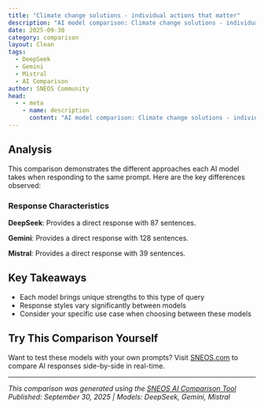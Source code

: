 ```yaml
---
title: "Climate change solutions - individual actions that matter"
description: "AI model comparison: Climate change solutions - individual actions that matter..."
date: 2025-09-30
category: comparison
layout: Clean
tags:
  - DeepSeek
  - Gemini
  - Mistral
  - AI Comparison
author: SNEOS Community
head:
  - - meta
    - name: description
      content: "AI model comparison: Climate change solutions - individual actions that matter..."
---
```


<ChatComparison
  title="Climate change solutions - individual actions that matter"
  prompt="Climate change solutions - individual actions that matter"
  :responses='{"DeepSeek": "Of course. This is a crucial topic. While systemic change from governments and corporations is essential, individual actions are far from meaningless. They matter for several powerful reasons:\n\n* **Collective Impact:** When millions of people make small changes, it creates a massive shift in demand, culture, and political will.\n* **Economic Signaling:** Your spending choices signal to the market what you value, driving innovation and investment in green technologies.\n* **Social Influence:** Your actions influence your friends, family, and community, creating a ripple effect.\n* **Personal Agency:** Taking action combats climate anxiety and empowers you to be part of the solution.\n\nHere are individual actions that have a significant impact, categorized for clarity.\n\n---\n\n### \uD83C\uDFE0 **At Home: Reduce Your Energy Footprint**\n\nThe energy used to power and heat our homes is a major source of emissions.\n\n1. **Switch to Renewable Energy:** If possible, choose a green energy provider from your utility or install solar panels. This is one of the most impactful steps.\n2. **Electrify Your Home:**\n * **Heat Pump:** Replace gas-powered furnaces and air conditioners with an electric heat pump (for both heating and cooling).\n * **Heat Pump Water Heater:** Swap your gas water heater for an efficient electric heat pump model.\n * **Induction Stovetop:** Ditch the gas stove for a faster, cleaner, and more efficient induction cooktop.\n3. **Improve Efficiency:**\n * **Seal Leaks:** Weatherstrip doors and windows and seal gaps to prevent heat/cool air from escaping.\n * **Insulate:** Proper insulation in attics and walls drastically reduces energy needs.\n * **Smart Thermostat:** Install a programmable or smart thermostat (like Nest or Ecobee) to optimize heating and cooling when you\u0027re away or asleep.\n4. **LED Lights:** Replace all incandescent and CFL bulbs with LEDs. They use up to 90% less energy.\n\n### \uD83D\uDE97 **Transportation: Rethink How You Move**\n\nTransportation is a leading source of emissions in many countries.\n\n1. **Reduce Flying:** Aviation has a huge per-person footprint. For shorter trips, take a train or bus. When you do fly, choose non-stop flights (takeoffs and landings use the most fuel) and consider purchasing carbon offsets from a reputable provider.\n2. **Drive Less:** Walk, bike, use public transportation, or carpool whenever possible.\n3. **Drive Smart:** If you must drive:\n * **Go Electric:** The single biggest step a driver can take. EVs have a much lower lifetime carbon footprint, even accounting for manufacturing and the current energy grid.\n * **Maintain Your Car:** Keep tires properly inflated and get regular tune-ups to improve fuel efficiency.\n * **Drive Efficiently:** Avoid rapid acceleration and braking, and use cruise control on the highway.\n\n### \uD83C\uDF7D\uFE0F **Food: Change What You Eat**\n\nThe food system, from agriculture to transportation, is a massive emitter.\n\n1. **Eat Less Meat and Dairy:** This is arguably the **most impactful personal choice** after energy and transport. Reducing consumption of red meat (beef and lamb) has the biggest effect, but all animal products have a higher footprint than plant-based foods. You don\u0027t have to go fully vegan; start with \u0022Meatless Mondays\u0022 or choose chicken/fish over beef.\n2. **Reduce Food Waste:** Plan meals, store food properly, and compost scraps. Food in landfills produces methane, a potent greenhouse gas.\n3. **Buy Local and Seasonal:** This reduces the \u0022food miles\u0022 associated with transportation. Shopping at farmers\u0027 markets is a great way to do this.\n4. **Grow Your Own:** Even a small herb garden or a few vegetable plants can reduce your reliance on the industrial food system.\n\n### \uD83D\uDECD\uFE0F **Consumption: Buy Less, Choose Well**\n\nEvery product we buy has a \u0022carbon footprint\u0022 from its production, materials, and shipping.\n\n1. **Embrace the \u00225 R\u0027s\u0022:** **Refuse** what you don\u0027t need, **Reduce** what you do need, **Reuse** what you can, **Repair** what\u0027s broken, and **Recycle/Compost** the rest.\n2. **Fast Fashion is Out:** The fashion industry is a major polluter. Buy fewer, higher-quality clothes that last. Support sustainable brands, shop secondhand, and repair clothing.\n3. **Minimize Single-Use Plastics:** Bring your own bags, bottles, cups, and containers. Choose products with minimal or no plastic packaging.\n4. **Think Before You Buy:** Ask yourself if you *truly* need an item. Prioritize experiences over possessions.\n\n### \uD83D\uDCAC **Citizen and Community Action: Amplify Your Voice**\n\nThis is where individual action scales to create systemic change.\n\n1. **Talk About It:** Have respectful conversations with friends and family about climate change and what you\u0027re doing. Normalize the topic.\n2. **Vote:** At every level (local, state, national), vote for leaders who have strong, science-based climate plans. This is **incredibly important**.\n3. **Engage in Civic Action:** Contact your elected representatives to voice your support for climate policies (carbon pricing, renewable energy incentives, public transit funding). Attend town halls.\n4. **Support Organizations:** Donate to or volunteer with organizations working on climate solutions, such as The Nature Conservancy, Union of Concerned Scientists, Sunrise Movement, or local environmental groups.\n\n---\n\n### The Bottom Line: Focus on the High-Impact Actions\n\nYou don\u0027t have to be perfect. The goal is progress, not perfection. Start with the changes that are feasible for you.\n\n**The most impactful actions for most individuals in developed countries are, in rough order:**\n\n1. **Living car-free** or switching to an **electric vehicle**.\n2. **Switching to a clean energy provider** for your home.\n3. **Reducing air travel**.\n4. **Shifting to a plant-rich diet**.\n5. **Electrifying your home** (heat pump, water heater, stove).\n\nBy focusing on these key areas, your individual actions will truly matter, contributing to the collective momentum needed to address the climate crisis.", "Gemini": "Okay, let\u0027s break down individual actions that can make a real difference in addressing climate change. It\u0027s easy to feel overwhelmed, but remember that collective individual actions *do* add up and send important signals to businesses and governments. Here\u0027s a categorized list with explanations and why they matter:\n\n**1. Transportation Choices:**\n\n* **Walk, Bike, or Use Public Transport More Often:**\n * **Why it matters:** Cars and trucks are major sources of greenhouse gas emissions. Choosing alternative transportation significantly reduces your carbon footprint.\n * **Specific Actions:** Walk or bike for short errands. Utilize buses, trains, subways, or trams for longer commutes. Consider carpooling or ride-sharing. Advocate for better public transportation infrastructure in your community.\n* **Drive Less and Drive Efficiently:**\n * **Why it matters:** Even if you can\u0027t eliminate driving entirely, reducing mileage and driving efficiently makes a difference.\n * **Specific Actions:** Combine errands into one trip. Plan routes to avoid traffic. Keep your tires properly inflated. Avoid aggressive driving (speeding, rapid acceleration/braking). Get regular car maintenance.\n* **Consider an Electric Vehicle (EV) or Hybrid:**\n * **Why it matters:** EVs produce zero tailpipe emissions. Hybrids significantly reduce gasoline consumption. The environmental benefit is greatest when EVs are powered by renewable energy sources.\n * **Specific Actions:** Research EVs and hybrids to see if they fit your needs and budget. Investigate government incentives and tax credits. If you can\u0027t afford a new EV, consider a used one.\n* **Fly Less:**\n * **Why it matters:** Air travel has a very high carbon footprint per passenger mile.\n * **Specific Actions:** Opt for train or bus travel when feasible. Choose direct flights (they\u0027re more fuel-efficient). Consider virtual meetings instead of in-person travel. Offset your carbon emissions when you do fly (though this is not a perfect solution).\n\n**2. Energy Consumption at Home:**\n\n* **Reduce Energy Usage:**\n * **Why it matters:** Reducing your overall energy consumption lowers the demand for electricity, which often comes from fossil fuel-powered power plants.\n * **Specific Actions:** Turn off lights when you leave a room. Unplug electronics when not in use (they often draw \u0022phantom power\u0022). Use power strips to easily turn off multiple devices. Wash clothes in cold water. Air-dry clothes instead of using a dryer. Take shorter, cooler showers.\n* **Improve Energy Efficiency:**\n * **Why it matters:** Energy-efficient appliances and home improvements reduce the amount of energy needed to perform the same tasks.\n * **Specific Actions:** Switch to LED light bulbs. Install a programmable thermostat. Insulate your home properly (attic, walls, windows). Seal air leaks around doors and windows. Upgrade to Energy Star appliances when replacing old ones.\n* **Switch to Renewable Energy:**\n * **Why it matters:** Renewable energy sources like solar and wind produce little to no greenhouse gas emissions.\n * **Specific Actions:** Install solar panels on your roof. Purchase electricity from a renewable energy provider (if available in your area). Participate in community solar programs.\n* **Consider a Smart Thermostat:**\n * **Why it matters:** Smart thermostats learn your heating and cooling patterns and automatically adjust the temperature to save energy.\n * **Specific Actions:** Research and install a smart thermostat. Program it to adjust the temperature when you\u0027re away or asleep.\n\n**3. Food Choices:**\n\n* **Eat Less Meat, Especially Red Meat:**\n * **Why it matters:** Livestock production is a significant source of greenhouse gas emissions, especially methane. Red meat (beef and lamb) has the highest carbon footprint.\n * **Specific Actions:** Reduce your meat consumption by having \u0022meatless Mondays\u0022 or other meat-free days. Choose chicken, fish, or plant-based protein sources (beans, lentils, tofu) more often. Explore vegetarian and vegan recipes.\n* **Reduce Food Waste:**\n * **Why it matters:** Food waste contributes to greenhouse gas emissions in landfills. It also wastes the resources (water, energy, land) used to produce the food.\n * **Specific Actions:** Plan your meals carefully. Buy only what you need. Store food properly to prevent spoilage. Use leftovers creatively. Compost food scraps.\n* **Buy Local and Seasonal Food:**\n * **Why it matters:** Transporting food long distances requires energy and generates emissions. Seasonal food often requires less energy to grow.\n * **Specific Actions:** Shop at farmers\u0027 markets or local grocery stores that source from local farms. Choose fruits and vegetables that are in season in your region. Consider growing your own food.\n* **Consider the Environmental Impact of Different Foods:**\n * **Why it matters:** Different foods have different carbon footprints. Being aware of these differences can help you make more sustainable choices.\n * **Specific Actions:** Research the environmental impact of different foods. Choose foods that are produced sustainably. Look for certifications like organic and Fair Trade.\n\n**4. Consumption and Waste:**\n\n* **Reduce, Reuse, Recycle:**\n * **Why it matters:** Reducing consumption lowers the demand for new products, which require energy and resources to produce. Reusing extends the life of products and reduces waste. Recycling conserves resources and reduces landfill waste.\n * **Specific Actions:** Avoid single-use plastics. Bring your own reusable bags, water bottles, and coffee cups. Buy products with minimal packaging. Repair items instead of replacing them. Donate unwanted items to charity. Recycle properly.\n* **Buy Less Stuff:**\n * **Why it matters:** The production and transportation of goods contribute significantly to greenhouse gas emissions. Consuming less reduces your overall environmental impact.\n * **Specific Actions:** Before buying something new, ask yourself if you really need it. Consider buying used or refurbished items. Borrow or rent items that you only need occasionally.\n* **Choose Sustainable Products:**\n * **Why it matters:** Some products are made with more sustainable materials and processes than others.\n * **Specific Actions:** Look for products made from recycled materials. Choose products that are durable and long-lasting. Support companies that are committed to sustainability.\n* **Compost:**\n * **Why it matters:** Composting reduces the amount of organic waste sent to landfills, where it decomposes and releases methane, a potent greenhouse gas. Composting also creates nutrient-rich soil that can be used in gardens.\n * **Specific Actions:** Start a compost bin in your backyard. Participate in a community composting program.\n\n**5. Advocacy and Education:**\n\n* **Talk About Climate Change:**\n * **Why it matters:** Talking about climate change helps to raise awareness and normalize the issue. It can also inspire others to take action.\n * **Specific Actions:** Discuss climate change with your friends, family, and colleagues. Share information about climate change on social media. Write letters to the editor of your local newspaper.\n* **Support Climate-Friendly Policies and Politicians:**\n * **Why it matters:** Government policies can play a crucial role in addressing climate change.\n * **Specific Actions:** Vote for candidates who support climate action. Contact your elected officials and urge them to support climate-friendly policies. Participate in climate rallies and protests.\n* **Educate Yourself and Others:**\n * **Why it matters:** Understanding the science of climate change and the solutions available is essential for taking effective action.\n * **Specific Actions:** Read books, articles, and reports about climate change. Attend lectures and workshops. Share information with others.\n* **Support Organizations Working on Climate Solutions:**\n * **Why it matters:** Many organizations are working hard to address climate change. Supporting them financially or through volunteer work can amplify your impact.\n * **Specific Actions:** Donate to climate change charities. Volunteer for environmental organizations.\n\n**Important Considerations:**\n\n* **Systemic Change is Crucial:** While individual actions are important, they are not enough to solve climate change. We also need systemic changes, such as government policies that incentivize renewable energy and discourage fossil fuels, and corporate commitments to reduce emissions. Individual actions help create the demand and political will for these larger changes.\n* **Focus on the Biggest Impact:** Not all actions are created equal. Reducing meat consumption and transportation choices often have a bigger impact than, say, changing your lightbulbs (though every little bit helps!). Focus your efforts where you can make the biggest difference.\n* **Be Realistic and Sustainable:** Choose actions that you can realistically maintain over the long term. Don\u0027t try to change everything at once. Start with a few small steps and gradually incorporate more sustainable practices into your life.\n* **Don\u0027t Fall into the Trap of \u0022Eco-Guilt\u0022:** Do what you can, but don\u0027t beat yourself up if you can\u0027t be perfect. The goal is progress, not perfection.\n* **Intersectionality:** Consider how climate change intersects with other social and economic issues. Support solutions that address both climate change and inequality.\n\nBy taking these actions, you can reduce your carbon footprint, inspire others, and help create a more sustainable future. Remember that every action, no matter how small, contributes to the larger effort. Good luck!\n", "Mistral": "Addressing climate change requires collective effort, but individual actions can also make a significant difference. Here are some impactful steps you can take:\n\n1. **Reduce Energy Consumption**:\n - **Energy Efficiency**: Use energy-efficient appliances and light bulbs. Turn off lights and electronics when not in use.\n - **Heating and Cooling**: Adjust your thermostat to use less energy. Consider using a programmable thermostat.\n - **Renewable Energy**: If possible, switch to renewable energy sources like solar or wind power.\n\n2. **Transportation**:\n - **Public Transportation**: Use public transit, carpool, bike, or walk instead of driving alone.\n - **Electric Vehicles**: Consider switching to an electric or hybrid vehicle.\n - **Fly Less**: Reduce air travel, especially for short distances.\n\n3. **Dietary Choices**:\n - **Plant-Based Diet**: Reduce consumption of meat and dairy, which have higher carbon footprints.\n - **Local and Seasonal Foods**: Buy locally produced and seasonal foods to reduce the carbon footprint associated with transportation.\n\n4. **Waste Reduction**:\n - **Recycle and Compost**: Recycle materials and compost organic waste to reduce landfill waste.\n - **Reduce Plastic Use**: Avoid single-use plastics and opt for reusable items.\n - **Minimalism**: Buy only what you need and consider second-hand items.\n\n5. **Water Conservation**:\n - **Efficient Use**: Fix leaks, use low-flow showerheads, and turn off the tap when brushing your teeth.\n - **Rainwater Harvesting**: Collect rainwater for gardening or other uses.\n\n6. **Sustainable Living**:\n - **Eco-Friendly Products**: Choose products with minimal packaging and made from sustainable materials.\n - **Support Sustainable Businesses**: Buy from companies that prioritize environmental sustainability.\n\n7. **Education and Advocacy**:\n - **Stay Informed**: Keep up-to-date with the latest climate science and solutions.\n - **Advocate**: Speak up about climate change and support policies that address it.\n - **Community Involvement**: Join local environmental groups and participate in community initiatives.\n\n8. **Plant Trees**:\n - **Afforestation**: Plant trees in your garden or support reforestation projects.\n - **Urban Greening**: Advocate for more green spaces in urban areas.\n\n9. **Reduce Carbon Footprint**:\n - **Carbon Offsets**: Consider purchasing carbon offsets to balance your emissions.\n - **Energy Audits**: Conduct an energy audit of your home to identify areas for improvement.\n\n10. **Support Renewable Energy**:\n - **Investments**: Invest in renewable energy projects or companies.\n - **Policy Support**: Advocate for policies that promote renewable energy and reduce fossil fuel use.\n\nBy taking these actions, you can contribute to reducing your carbon footprint and help mitigate climate change. Every small step counts, and collective individual efforts can lead to significant positive impacts."}' 
  published-date="22:46"
/>

## Analysis

This comparison demonstrates the different approaches each AI model takes when responding to the same prompt. Here are the key differences observed:

### Response Characteristics

**DeepSeek**: Provides a direct response with 87 sentences. 

**Gemini**: Provides a direct response with 128 sentences. 

**Mistral**: Provides a direct response with 39 sentences. 

## Key Takeaways

- Each model brings unique strengths to this type of query
- Response styles vary significantly between models
- Consider your specific use case when choosing between these models

## Try This Comparison Yourself

Want to test these models with your own prompts? Visit [SNEOS.com](https://sneos.com) to compare AI responses side-by-side in real-time.

---

*This comparison was generated using the [SNEOS AI Comparison Tool](https://sneos.com)*
*Published: September 30, 2025 | Models: DeepSeek, Gemini, Mistral*
